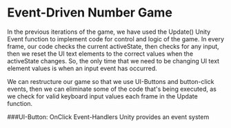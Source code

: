 # Event-Driven Number Game

In the previous iterations of the game, we have used the Update() Unity Event function to implement code for control and logic of the game.  In every frame, our code checks the current activeState, then checks for any input, then we reset the UI text elements to the correct values when the activeState changes.  So, the only time that we need to be changing UI text element values is when an input event has occurred. 

We can restructure our game so that we use UI-Buttons and button-click events, then we can eliminate some of the code that's being executed, as we check for valid keyboard input values each frame in the Update function.  

###UI-Button: OnClick Event-Handlers
Unity provides an event system 